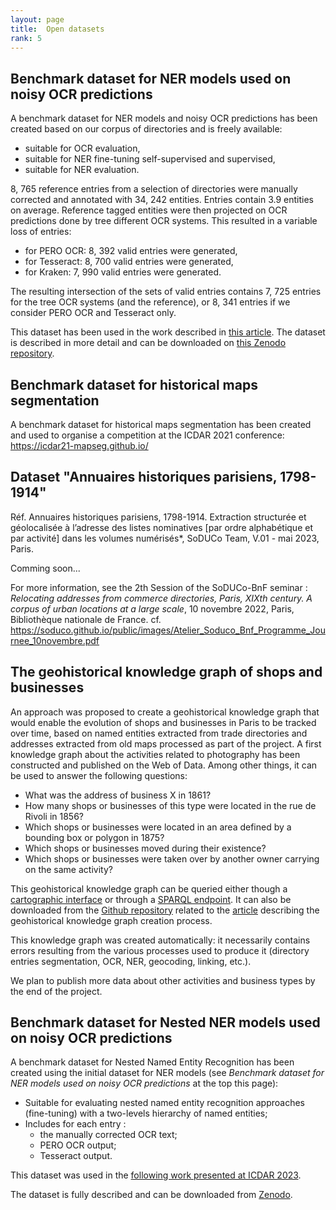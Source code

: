 ```yaml
---
layout: page
title:  Open datasets
rank: 5
---
```


## Benchmark dataset for NER models used on noisy OCR predictions

 A benchmark dataset for NER models and noisy OCR predictions has been created based on our corpus of directories and is freely available:
- suitable for OCR evaluation,
- suitable for NER fine-tuning self-supervised and supervised,
- suitable for NER evaluation.

8, 765 reference entries from a selection of directories were manually corrected and annotated with 34, 242 entities. Entries contain 3.9 entities on average.
Reference tagged entities were then projected on OCR predictions done by tree different OCR systems. This resulted in a variable loss of entries:
- for PERO OCR: 8, 392 valid entries were generated, 
- for Tesseract: 8, 700 valid entries were generated, 
- for Kraken: 7, 990 valid entries were generated. 

The resulting intersection of the sets of valid entries contains 7, 725 entries for the tree OCR systems (and the reference), or 8, 341 entries if we consider PERO OCR and Tesseract only.

This dataset has been used in the work described in [this article](https://hal.science/hal-03698609).
The dataset is described in more detail and can be downloaded on [this Zenodo repository](https://zenodo.org/record/6394464).

## Benchmark dataset for historical maps segmentation

A benchmark dataset for historical maps segmentation has been created and used to organise a competition at the ICDAR 2021 conference: https://icdar21-mapseg.github.io/

## Dataset "Annuaires historiques parisiens, 1798-1914"

Réf. Annuaires historiques parisiens, 1798-1914. Extraction structurée et géolocalisée à l’adresse des listes nominatives [par ordre alphabétique et par activité] dans les volumes numérisés*, SoDUCo Team, V.01 - mai 2023, Paris.

Comming soon...

For more information, see the 2th Session of the SoDUCo-BnF seminar : *Relocating addresses from commerce directories, Paris, XIXth century. A corpus of urban locations at a large scale*, 10 novembre 2022, Paris, Bibliothèque nationale de France.
cf. https://soduco.github.io/public/images/Atelier_Soduco_Bnf_Programme_Journee_10novembre.pdf 

## The geohistorical knowledge graph of shops and businesses

An approach was proposed to create a geohistorical knowledge graph that would enable the evolution of shops and businesses in Paris to be tracked over time, based on named entities extracted from trade directories and addresses extracted from old maps processed as part of the project. 
A first knowledge graph about the activities related to photography has been constructed and published on the Web of Data. 
Among other things, it can be used to answer the following questions:
- What was the address of business X in 1861?
- How many shops or businesses of this type were located in the rue de Rivoli in 1856?
- Which shops or businesses were located in an area defined by a bounding box or polygon in 1875?
- Which shops or businesses moved during their existence?
- Which shops or businesses were taken over by another owner carrying on the same activity?

This geohistorical knowledge graph can be queried either though a [cartographic interface](https://soduco.github.io/ic_2023_photographes_parisiens/) or through a [SPARQL endpoint](https://dir.geohistoricaldata.org/). 
It can also be downloaded from the [Github repository](https://github.com/soduco/ic_2023_photographes_parisiens) related to the [article](https://hal.science/hal-04121643/) describing the geohistorical knowledge graph creation process.

This knowledge graph was created automatically: it necessarily contains errors resulting from the various processes used to produce it (directory entries segmentation, OCR, NER, geocoding, linking, etc.).

We plan to publish more data about other activities and business types by the end of the project.

## Benchmark dataset for Nested NER models used on noisy OCR predictions

A benchmark dataset for Nested Named Entity Recognition has been created using the initial dataset for NER models (see <i>Benchmark dataset for NER models used on noisy OCR predictions</i> at the top this page):
- Suitable for evaluating nested named entity recognition approaches (fine-tuning) with a two-levels hierarchy of named entities;
- Includes for each entry :
    - the manually corrected OCR text;
    - PERO OCR output;
    - Tesseract output.

This dataset was used in the [following work presented at ICDAR 2023](https://link.springer.com/chapter/10.1007/978-3-031-41682-8_8).

The dataset is fully described and can be downloaded from [Zenodo](https://zenodo.org/record/8167628).